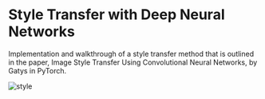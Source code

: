 # Style Transfer with Deep Neural Networks

Implementation and walkthrough of a style transfer method that is outlined in the paper, Image Style Transfer Using Convolutional Neural Networks, by Gatys in PyTorch.

![style](https://user-images.githubusercontent.com/46245117/201332858-d7d0ec0e-5b5b-4a08-bbda-ccf9c4d40ad1.PNG)
